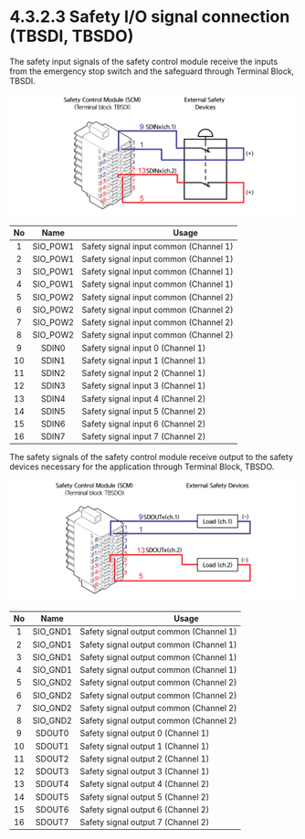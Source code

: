 # 4.3.2.3 Safety I/O signal connection (TBSDI, TBSDO)

The safety input signals of the safety control module receive the inputs from the emergency stop switch and the safeguard through Terminal Block, TBSDI.

![Figure 30 Safety input signal connection (TBSDI)](../../../_assets/image111.png)

| **No** |  **Name** | 　　　　　　　**Usage**                       |
| :----: | :-------: | -------------------------------------- |
|    1   | SIO\_POW1 | Safety signal input common (Channel 1) |
|    2   | SIO\_POW1 | Safety signal input common (Channel 1) |
|    3   | SIO\_POW1 | Safety signal input common (Channel 1) |
|    4   | SIO\_POW1 | Safety signal input common (Channel 1) |
|    5   | SIO\_POW2 | Safety signal input common (Channel 2) |
|    6   | SIO\_POW2 | Safety signal input common (Channel 2) |
|    7   | SIO\_POW2 | Safety signal input common (Channel 2) |
|    8   | SIO\_POW2 | Safety signal input common (Channel 2) |
|    9   |   SDIN0   | Safety signal input 0 (Channel 1)      |
|   10   |   SDIN1   | Safety signal input 1 (Channel 1)      |
|   11   |   SDIN2   | Safety signal input 2 (Channel 1)      |
|   12   |   SDIN3   | Safety signal input 3 (Channel 1)      |
|   13   |   SDIN4   | Safety signal input 4 (Channel 2)      |
|   14   |   SDIN5   | Safety signal input 5 (Channel 2)      |
|   15   |   SDIN6   | Safety signal input 6 (Channel 2)      |
|   16   |   SDIN7   | Safety signal input 7 (Channel 2)      |

The safety signals of the safety control module receive output to the safety devices necessary for the application through Terminal Block, TBSDO.

![Figure 31 Safety output signal connection (TBSDO)](../../../_assets/image112.png)

| **No** |  **Name** | 　　　　　　　**Usage**                             |
| :----: | :-------: | -------------------------------------------- |
|    1   | SIO\_GND1 | Safety signal output common (Channel 1)      |
|    2   | SIO\_GND1 | Safety signal output common (Channel 1)      |
|    3   | SIO\_GND1 | Safety signal output common (Channel 1)      |
|    4   | SIO\_GND1 | Safety signal output common (Channel 1)      |
|    5   | SIO\_GND2 | Safety signal output common (Channel 2)      |
|    6   | SIO\_GND2 | Safety signal output common (Channel 2)      |
|    7   | SIO\_GND2 | Safety signal output common (Channel 2)      |
|    8   | SIO\_GND2 | Safety signal output common (Channel 2)      |
|    9   |   SDOUT0  | Safety signal output 0&#xD; (Channel 1)&#xD; |
|   10   |   SDOUT1  | Safety signal output 1&#xD; (Channel 1)&#xD; |
|   11   |   SDOUT2  | Safety signal output 2&#xD; (Channel 1)      |
|   12   |   SDOUT3  | Safety signal output 3&#xD; (Channel 1)      |
|   13   |   SDOUT4  | Safety signal output 4&#xD; (Channel 2)&#xD; |
|   14   |   SDOUT5  | Safety signal output 5&#xD; (Channel 2)      |
|   15   |   SDOUT6  | Safety signal output 6&#xD; (Channel 2)      |
|   16   |   SDOUT7  | Safety signal output 7&#xD; (Channel 2)      |
